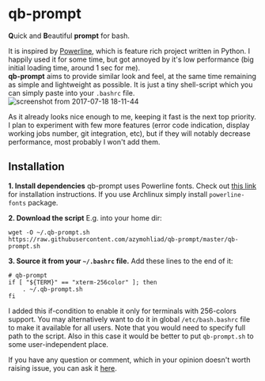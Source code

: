 # qb-prompt
**Q**uick and **B**eautiful **prompt** for bash.  

It is inspired by [Powerline](https://github.com/powerline/powerline), which is feature rich project written in Python. I happily used it for some time, but got annoyed by it's low performance (big initial loading time, around 1 sec for me).   
**qb-prompt** aims to provide similar look and feel, at the same time remaining as simple and lightweight as possible. It is just a tiny shell-script which you can simply paste into your `.bashrc` file.
![screenshot from 2017-07-18 18-11-44](https://user-images.githubusercontent.com/4020369/28313033-d6102df0-6be7-11e7-95df-53f1735812e3.png)

As it already looks nice enough to me, keeping it fast is the next top priority. I plan to experiment with few more features (error code indication, display working jobs number, git integration, etc), but if they will notably decrease performance, most probably I won't add them.

## Installation
**1. Install dependencies**
qb-prompt uses Powerline fonts. Check out [this link](https://powerline.readthedocs.io/en/latest/installation/linux.html#fonts-installation) for installation instructions.
If you use Archlinux simply install `powerline-fonts` package.

**2. Download the script**
E.g. into your home dir:
```
wget -O ~/.qb-prompt.sh https://raw.githubusercontent.com/azymohliad/qb-prompt/master/qb-prompt.sh
```

**3. Source it from your `~/.bashrc` file.**
Add these lines to the end of it:
```
# qb-prompt
if [ "${TERM}" == "xterm-256color" ]; then
    . ~/.qb-prompt.sh
fi
```
I added this if-condition to enable it only for terminals with 256-colors support. 
You may alternatively want to do it in global `/etc/bash.bashrc` file to make it available for all users. Note that you would need to specify full path to the script. Also in this case it would be better to put `qb-prompt.sh` to some user-independent place.

If you have any question or comment, which in your opinion doesn't worth raising issue, you can ask it [here](https://github.com/azymohliad/qb-prompt/issues/1).
